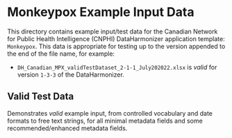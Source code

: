 # Monkeypox Example Input Data

This directory contains example input/test data for the Canadian Network for Public Health Intelligence (CNPHI) DataHarmonizer application template: `Monkeypox`. This data is appropriate for testing up to the version appended to the end of the file name, for example:

- `DH_Canadian_MPX_validTestDataset_2-1-1_July202022.xlsx` is _valid_ for version `1-3-3` of the DataHarmonizer.

## Valid Test Data

Demonstrates _valid_ example input, from controlled vocabulary and date formats to free text strings, for all minimal metadata fields and some recommended/enhanced metadata fields.
